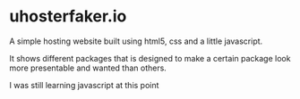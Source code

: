 # uhosterfaker.io

A simple hosting website built using html5, css and a little javascript.

It shows different packages that is designed to make a certain package look more presentable and wanted than others.

I was still learning javascript at this point
